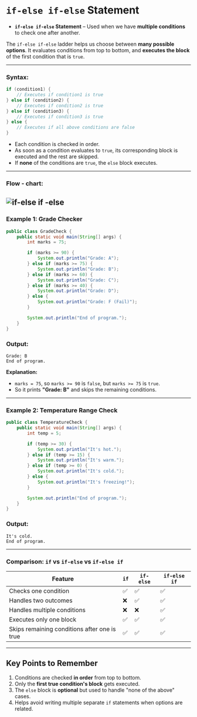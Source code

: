 #  `if-else if-else` Statement
- **`if-else if-else` Statement** – Used when we have **multiple conditions** to check one after another.

The `if-else if-else` ladder helps us choose between **many possible options**. It evaluates conditions from top to bottom, and **executes the block** of the first condition that is `true`.

---

### **Syntax:**
```java
if (condition1) {
    // Executes if condition1 is true
} else if (condition2) {
    // Executes if condition2 is true
} else if (condition3) {
    // Executes if condition3 is true
} else {
    // Executes if all above conditions are false
}
```

- Each condition is checked in order.
- As soon as a condition evaluates to `true`, its corresponding block is executed and the rest are skipped.
- If **none** of the conditions are `true`, the `else` block executes.

---

### Flow - chart:

![if-else if -else](https://embetronicx.b-cdn.net/wp-content/uploads/2023/07/else-if-ladder.webp "if-else if -else")
---

### **Example 1: Grade Checker**
```java
public class GradeCheck {
    public static void main(String[] args) {
        int marks = 75;

        if (marks >= 90) {
            System.out.println("Grade: A");
        } else if (marks >= 75) {
            System.out.println("Grade: B");
        } else if (marks >= 60) {
            System.out.println("Grade: C");
        } else if (marks >= 40) {
            System.out.println("Grade: D");
        } else {
            System.out.println("Grade: F (Fail)");
        }

        System.out.println("End of program.");
    }
}
```

### **Output:**
```
Grade: B
End of program.
```

**Explanation:**
- `marks = 75`, so `marks >= 90` is `false`, but `marks >= 75` is `true`.
- So it prints **"Grade: B"** and skips the remaining conditions.

---

### **Example 2: Temperature Range Check**
```java
public class TemperatureCheck {
    public static void main(String[] args) {
        int temp = 5;

        if (temp >= 30) {
            System.out.println("It's hot.");
        } else if (temp >= 15) {
            System.out.println("It's warm.");
        } else if (temp >= 0) {
            System.out.println("It's cold.");
        } else {
            System.out.println("It's freezing!");
        }

        System.out.println("End of program.");
    }
}
```

### **Output:**
```
It's cold.
End of program.
```

---

### **Comparison: `if` vs `if-else` vs `if-else if`**
| Feature | `if` | `if-else` | `if-else if` |
|--------|------|-----------|---------------|
| Checks one condition | ✅ | ✅ | ✅ |
| Handles two outcomes | ❌ | ✅ | ✅ |
| Handles multiple conditions | ❌ | ❌ | ✅ |
| Executes only one block | ✅ | ✅ | ✅ |
| Skips remaining conditions after one is true | ✅ | ✅ | ✅ |

---

## **Key Points to Remember**
1. Conditions are checked **in order** from top to bottom.
2. Only the **first true condition's block** gets executed.
3. The `else` block is **optional** but used to handle "none of the above" cases.
4. Helps avoid writing multiple separate `if` statements when options are related.
